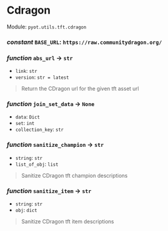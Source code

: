 # Cdragon 

Module: `pyot.utils.tft.cdragon` 

### _constant_ `BASE_URL`: `https://raw.communitydragon.org/` 


### _function_ `abs_url` -> `str` 
* `link`: `str` 
* `version`: `str = latest` 
> Return the CDragon url for the given tft asset url 


### _function_ `join_set_data` -> `None` 
* `data`: `Dict` 
* `set`: `int` 
* `collection_key`: `str` 


### _function_ `sanitize_champion` -> `str` 
* `string`: `str` 
* `list_of_obj`: `list` 
> Sanitize CDragon tft champion descriptions 


### _function_ `sanitize_item` -> `str` 
* `string`: `str` 
* `obj`: `dict` 
> Sanitize CDragon tft item descriptions 


